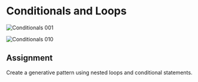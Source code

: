 # Conditionals and Loops

![Conditionals 001](https://github.com/user-attachments/assets/b8a6de34-bdf7-47b1-af13-5c139d078539)

![Conditionals 010](https://github.com/user-attachments/assets/d9ce9763-4a02-4e63-ae4c-72d5723e6126)





## Assignment
Create a generative pattern using nested loops and conditional statements.

